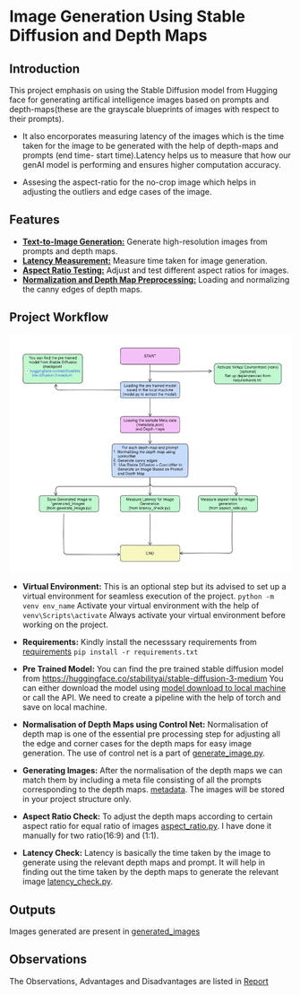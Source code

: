 # Image Generation Using Stable Diffusion and Depth Maps

## **Introduction**
This project emphasis on using the Stable Diffusion model from Hugging face for generating artifical intelligence images based on prompts and depth-maps(these are the grayscale blueprints of images with respect to their prompts).
* It also encorporates measuring latency of the images which is the time taken for the image to be generated with the help of depth-maps and prompts (end time- start time).Latency helps us to measure that how our genAI model is performing and ensures higher computation accuracy.

* Assesing the aspect-ratio for the no-crop image which helps in adjusting the outliers and edge cases of the image.

## **Features**
* <u>**Text-to-Image Generation:**</u> Generate high-resolution images from prompts and depth maps.
* <u>**Latency Measurement:**</u> Measure time taken for image generation.
* <u>**Aspect Ratio Testing:**</u> Adjust and test different aspect ratios for images.
* <u>**Normalization and Depth Map Preprocessing:**</u> Loading and normalizing the canny edges of depth maps.

## **Project Workflow**
![alt text](image.png)
+ **Virtual Environment:**
This is an optional step but its advised to set up a virtual environment for seamless execution of the project.
```python -m venv env_name```
Activate your virtual environment with the help of 
```venv\Scripts\activate```
Always activate your virtual environment before working on the project. 
+ **Requirements:**
Kindly install the necesssary requirements from [requirements](requirements.txt)
```pip install -r requirements.txt```
+ **Pre Trained Model:**
You can find the pre trained stable diffusion model from https://huggingface.co/stabilityai/stable-diffusion-3-medium
You can either download the model using [model download to local machine](model.py) or call the API. We need to create a pipeline with the help of torch and save on local machine.

+ **Normalisation of Depth Maps using Control Net:**
Normalisation of depth map is one of the essential pre processing step for adjusting all the edge and corner cases for the depth maps for easy image generation. The use of control net is a part of [generate_image.py](generate_image.py).
+ **Generating Images:**
After the normalisation of the depth maps we can match them by including a meta file consisting of all the prompts corresponding to the depth maps.
[metadata](metadata.json). The images will be stored in your project structure only.
+ **Aspect Ratio Check:**
To adjust the depth maps according to certain aspect ratio for equal ratio of images [aspect_ratio.py](aspect_ratio.py). I have done it manually for two ratio(16:9) and (1:1).
+ **Latency Check:** Latency is basically the time taken by the image to generate using the relevant depth maps and prompt. It will help in finding out the time taken by the depth maps to generate the relevant image [latency_check.py](latency_check.py).

## **Outputs**
Images generated are present in [generated_images](generated_images)

## **Observations**
The Observations, Advantages and Disadvantages are listed in [Report](<Project Report.docx>)






